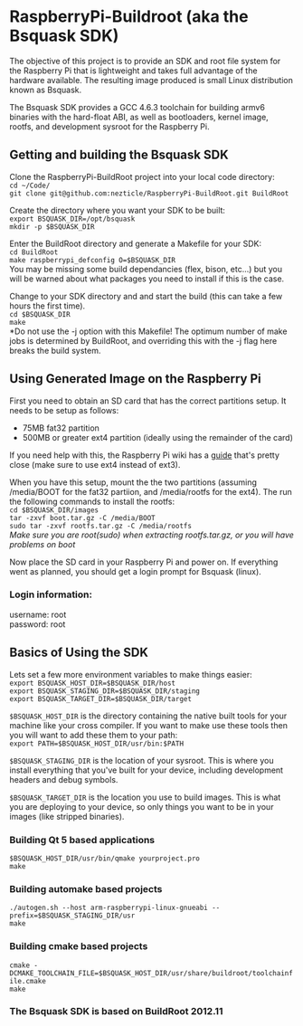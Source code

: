 # RaspberryPi-Buildroot (aka the Bsquask SDK) #

The objective of this project is to provide an SDK and root file system for the Raspberry Pi that is lightweight and takes full advantage of the hardware available. The resulting image produced is small Linux distribution known as Bsquask.

The Bsquask SDK provides a GCC 4.6.3 toolchain for building armv6 binaries with the hard-float ABI, as well as bootloaders, kernel image, rootfs, and development sysroot for the Raspberry Pi.

## Getting and building the Bsquask SDK ##

Clone the RaspberryPi-BuildRoot project into your local code directory:  
`cd ~/Code/`  
`git clone git@github.com:nezticle/RaspberryPi-BuildRoot.git BuildRoot`

Create the directory where you want your SDK to be built:  
`export BSQUASK_DIR=/opt/bsquask`  
`mkdir -p $BSQUASK_DIR`  

Enter the BuildRoot directory and generate a Makefile for your SDK:  
`cd BuildRoot`  
`make raspberrypi_defconfig O=$BSQUASK_DIR`  
You may be missing some build dependancies (flex, bison, etc...) but you will be warned about what packages you need to install if this is the case.

Change to your SDK directory and and start the build (this can take a few hours the first time).  
`cd $BSQUASK_DIR`  
`make`  
*Do not use the -j option with this Makefile!  The optimum number of make jobs is determined by BuildRoot, and overriding this with the -j flag here breaks the build system.

## Using Generated Image on the Raspberry Pi ##

First you need to obtain an SD card that has the correct partitions setup.  It needs to be setup as follows:  
- 75MB fat32 partition
- 500MB or greater ext4 partition (ideally using the remainder of the card)

If you need help with this, the Raspberry Pi wiki has a [guide](http://elinux.org/RPi_Advanced_Setup#Advanced_SD_card_setup) that's pretty close (make sure to use ext4 instead of ext3).

When you have this setup, mount the the two partitions (assuming /media/BOOT for the fat32 partiion, and /media/rootfs for the ext4).  The run the following commands to install the rootfs:  
`cd $BSQUASK_DIR/images`  
`tar -zxvf boot.tar.gz -C /media/BOOT`  
`sudo tar -zxvf rootfs.tar.gz -C /media/rootfs`  
*Make sure you are root(sudo) when extracting rootfs.tar.gz, or you will have problems on boot*

Now place the SD card in your Raspberry Pi and power on.  If everything went as planned, you should get a login prompt for Bsquask (linux).  

### Login information:  
username: root   
password: root   

## Basics of Using the SDK ##
Lets set a few more environment variables to make things easier:  
`export BSQUASK_HOST_DIR=$BSQUASK_DIR/host`  
`export BSQUASK_STAGING_DIR=$BSQUASK_DIR/staging`  
`export BSQUASK_TARGET_DIR=$BSQUASK_DIR/target`  

`$BSQUASK_HOST_DIR` is the directory containing the native built tools for your machine like your cross compiler.  If you want to make use these tools then you will want to add these them to your path:  
`export PATH=$BSQUASK_HOST_DIR/usr/bin:$PATH`  

`$BSQUASK_STAGING_DIR` is the location of your sysroot.  This is where you install everything that you've built for your device, including development headers and debug symbols.

`$BSQUASK_TARGET_DIR` is the location you use to build images.  This is what you are deploying to your device, so only things you want to be in your images (like stripped binaries).

### Building Qt 5 based applications   
`$BSQUASK_HOST_DIR/usr/bin/qmake yourproject.pro`   
`make`   

### Building automake based projects   
`./autogen.sh --host arm-raspberrypi-linux-gnueabi --prefix=$BSQUASK_STAGING_DIR/usr`   
`make`   

### Building cmake based projects   
`cmake -DCMAKE_TOOLCHAIN_FILE=$BSQUASK_HOST_DIR/usr/share/buildroot/toolchainfile.cmake`   
`make`   

### The Bsquask SDK is based on BuildRoot 2012.11 ###
